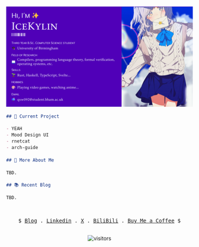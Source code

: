 ![icekylin](./assets/icekylin.webp)

```md
## 🎯 Current Project

- YEAH
- Mood Design UI
- rnetcat
- arch-guide

## 🤧 More About Me

TBD.

## 📚 Recent Blog

TBD.
```

<br />

<p align="center">
  <samp>
    $ <a href="https://icekylin.online/" target="_blank">Blog</a> .
    <a href="https://www.linkedin.com/in/icekylin/" target="_blank">Linkedin</a>
    . <a href="https://twitter.com/icekylin_" target="_blank">X</a> .
    <a href="https://space.bilibili.com/21705530" target="_blank">BiliBili</a> .
    <a href="https://www.buymeacoffee.com/icekylin" target="_blank"
      >Buy Me a Coffee</a
    >
    $
  </samp>
</p>

<br />

<div align="center">
  <img
    alt="visitors"
    src="https://count.getloli.com/get/@ice-kylin?theme=moebooru"
  />
</div>
